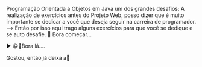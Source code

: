 Programação Orientada a Objetos em Java um dos grandes desafios: 
A realização de exercícios antes do Projeto Web, posso dizer que é muito
importante se dedicar a você que deseja seguir na carreira de programador.
--> Então por isso aqui trago alguns exercícios para que você se dedique
e se auto desafie. 
👀  Bora começar...

▶ 😀👀Bora lá....

Gostou, então já deixa a🌟
